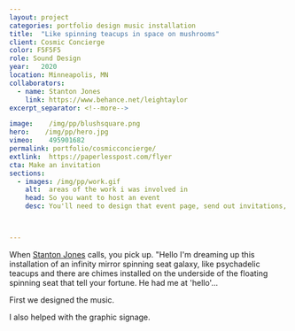 ```yaml
---
layout: project
categories: portfolio design music installation
title:  "Like spinning teacups in space on mushrooms"
client: Cosmic Concierge
color: F5F5F5
role: Sound Design
year:   2020
location: Minneapolis, MN
collaborators:
  - name: Stanton Jones
    link: https://www.behance.net/leightaylor
excerpt_separator: <!--more-->

image:    /img/pp/blushsquare.png
hero:    /img/pp/hero.jpg
vimeo:    495901682
permalink: portfolio/cosmicconcierge/
extlink:  https://paperlesspost.com/flyer
cta: Make an invitation
sections:
  - images: /img/pp/work.gif
    alt:  areas of the work i was involved in
    head: So you want to host an event
    desc: You'll need to design that event page, send out invitations, and you'll need some invite tracking and follow-up tools. We'll try to make this as easy as possible. After all, you've got a party to throw.



---
```

When [Stanton Jones](https://stantonjon.es/work/cosmic-concierge) calls, you pick up. "Hello I'm dreaming up this installation of an infinity mirror spinning seat galaxy, like psychadelic teacups and there are chimes installed on the underside of the floating spinning seat that tell your fortune. He had me at 'hello'...

<!--more-->

First we designed the music.

I also helped with the graphic signage.
